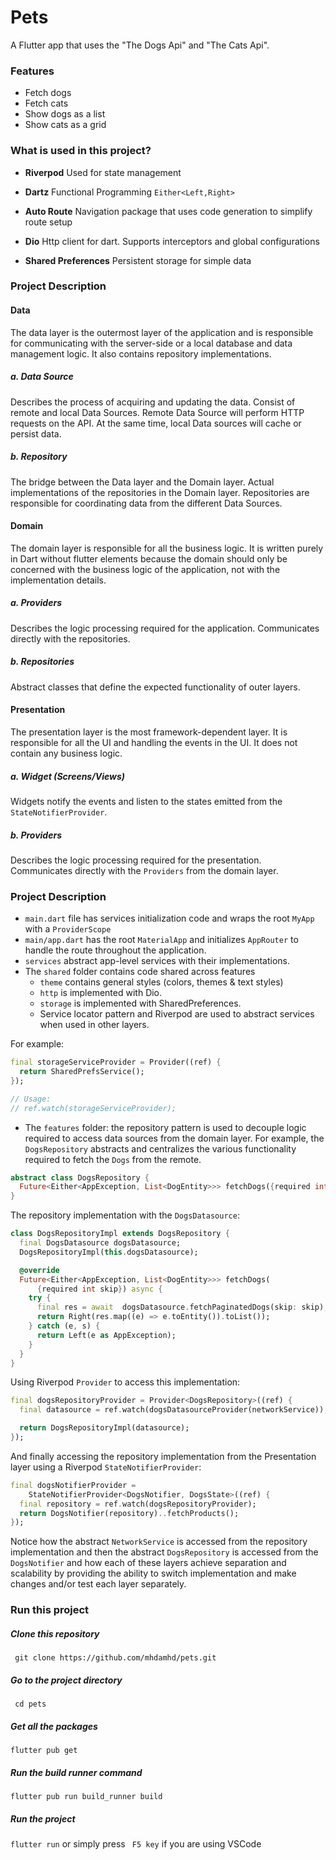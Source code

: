 # Pets

A Flutter app that uses the "The Dogs Api" and "The Cats Api".

### Features

- Fetch dogs
- Fetch cats
- Show dogs as a list
- Show cats as a grid

### What is used in this project?

- **Riverpod**
  Used for state management

- **Dartz**
  Functional Programming `Either<Left,Right>`
- **Auto Route**
  Navigation package that uses code generation to simplify route setup
- **Dio**
  Http client for dart. Supports interceptors and global configurations
- **Shared Preferences**
  Persistent storage for simple data

### Project Description

#### Data

The data layer is the outermost layer of the application and is responsible for communicating with the server-side or a local database and data management logic. It also contains repository implementations.

##### a. Data Source

Describes the process of acquiring and updating the data.
Consist of remote and local Data Sources. Remote Data Source will perform HTTP requests on the API. At the same time, local Data sources will cache or persist data.

##### b. Repository

The bridge between the Data layer and the Domain layer.
Actual implementations of the repositories in the Domain layer. Repositories are responsible for coordinating data from the different Data Sources.

#### Domain

The domain layer is responsible for all the business logic. It is written purely in Dart without flutter elements because the domain should only be concerned with the business logic of the application, not with the implementation details.

##### a. Providers

Describes the logic processing required for the application.
Communicates directly with the repositories.

##### b. Repositories

Abstract classes that define the expected functionality of outer layers.

#### Presentation

The presentation layer is the most framework-dependent layer. It is responsible for all the UI and handling the events in the UI. It does not contain any business logic.

##### a. Widget (Screens/Views)

Widgets notify the events and listen to the states emitted from the `StateNotifierProvider`.

##### b. Providers

Describes the logic processing required for the presentation.
Communicates directly with the `Providers` from the domain layer.

### Project Description

- `main.dart` file has services initialization code and wraps the root `MyApp` with a `ProviderScope`
- `main/app.dart` has the root `MaterialApp` and initializes `AppRouter` to handle the route throughout the application.
- `services` abstract app-level services with their implementations.
- The `shared` folder contains code shared across features
    - `theme` contains general styles (colors, themes & text styles)
    - `http` is implemented with Dio.
    - `storage` is implemented with SharedPreferences.
    - Service locator pattern and Riverpod are used to abstract services when used in other layers.

For example:

```dart
final storageServiceProvider = Provider((ref) {
  return SharedPrefsService();
});

// Usage:
// ref.watch(storageServiceProvider);
```

- The `features` folder: the repository pattern is used to decouple logic required to access data sources from the domain layer. For example, the `DogsRepository` abstracts and centralizes the various functionality required to fetch the `Dogs` from the remote.

```dart
abstract class DogsRepository {
  Future<Either<AppException, List<DogEntity>>> fetchDogs({required int skip});
}
```

The repository implementation with the `DogsDatasource`:

```dart
class DogsRepositoryImpl extends DogsRepository {
  final DogsDatasource dogsDatasource;
  DogsRepositoryImpl(this.dogsDatasource);

  @override
  Future<Either<AppException, List<DogEntity>>> fetchDogs(
      {required int skip}) async {
    try {
      final res = await  dogsDatasource.fetchPaginatedDogs(skip: skip);
      return Right(res.map((e) => e.toEntity()).toList());
    } catch (e, s) {
      return Left(e as AppException);
    }
  }
}
```

Using Riverpod `Provider` to access this implementation:

```dart
final dogsRepositoryProvider = Provider<DogsRepository>((ref) {
  final datasource = ref.watch(dogsDatasourceProvider(networkService));

  return DogsRepositoryImpl(datasource);
});
```

And finally accessing the repository implementation from the Presentation layer using a Riverpod `StateNotifierProvider`:

```dart
final dogsNotifierProvider =
    StateNotifierProvider<DogsNotifier, DogsState>((ref) {
  final repository = ref.watch(dogsRepositoryProvider);
  return DogsNotifier(repository)..fetchProducts();
});
```

Notice how the abstract `NetworkService` is accessed from the repository implementation and then the abstract `DogsRepository` is accessed from the `DogsNotifier` and how each of these layers achieve separation and scalability by providing the ability to switch implementation and make changes and/or test each layer separately.

### Run this project

##### Clone this repository

` git clone https://github.com/mhdamhd/pets.git`

##### Go to the project directory

` cd pets`

##### Get all the packages

`flutter pub get`

##### Run the build runner command

`flutter pub run build_runner build `

##### Run the project

`flutter run` or simply press ` F5 key` if you are using VSCode